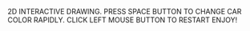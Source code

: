 2D INTERACTIVE DRAWING.
PRESS SPACE BUTTON TO CHANGE CAR COLOR RAPIDLY.
CLICK LEFT MOUSE BUTTON TO RESTART
ENJOY!
